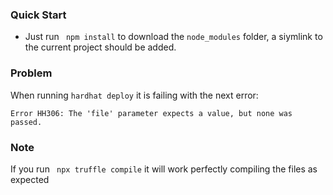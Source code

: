 ### Quick Start
 
- Just run ``` npm install``` to download the `node_modules` folder, a siymlink to the current project should be added.

### Problem
When running ``` hardhat deploy ``` it is failing with the next error:

```Error HH306: The 'file' parameter expects a value, but none was passed.```

### Note

If you run ``` npx truffle compile``` it will work perfectly compiling the files as expected
